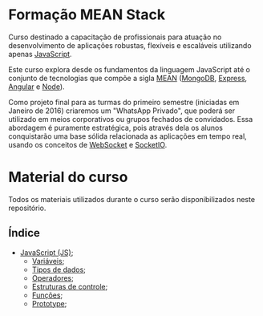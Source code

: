 # Formação MEAN Stack

Curso destinado a capacitação de profissionais para atuação no desenvolvimento de aplicações robustas, flexíveis e escaláveis utilizando apenas [JavaScript](https://pt.wikipedia.org/wiki/JavaScript).

Este curso explora desde os fundamentos da linguagem JavaScript até o conjunto de tecnologias que compõe a sigla [MEAN](http://mean.io/) ([MongoDB](https://www.mongodb.org/), [Express](http://expressjs.com/), [Angular](https://angularjs.org/) e [Node](https://nodejs.org/en/)).

Como projeto final para as turmas do primeiro semestre (iniciadas em Janeiro de 2016) criaremos um "WhatsApp Privado", que poderá ser utilizado em meios corporativos ou grupos fechados de convidados. Essa abordagem é puramente estratégica, pois através dela os alunos conquistarão uma base sólida relacionada as aplicações em tempo real, usando os conceitos de [WebSocket](https://pt.wikipedia.org/wiki/WebSocket) e [SocketIO](http://socket.io/).

# Material do curso

Todos os materiais utilizados durante o curso serão disponibilizados neste repositório.

## Índice

- [JavaScript (JS)](./material/javascript.md);
  - [Variáveis](./material/javascript-variaveis.md);
  - [Tipos de dados](./material/javascript-tipos-de-dados.md);
  - [Operadores](./material/javascript-operadores.md);
  - [Estruturas de controle](./material/javascript-estruturas-de-controle.md);
  - [Funções](./material/javascript-funcoes.md);
  - [Prototype](./material/javascript-prototype.md);

